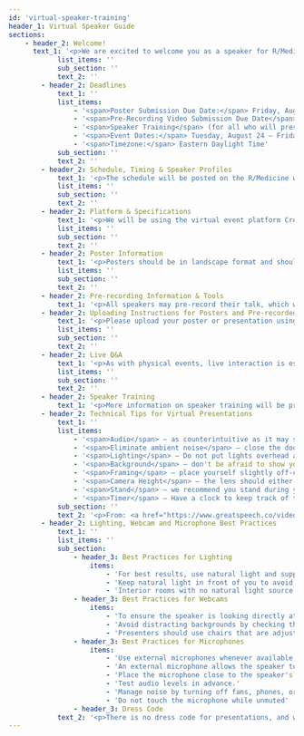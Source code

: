 ```yaml
---
id: 'virtual-speaker-training'
header_1: Virtual Speaker Guide
sections:
    - header_2: Welcome!
      text_1: '<p>We are excited to welcome you as a speaker for R/Medicine 2021. As a reminder, the event will take place virtually Tuesday, August 24-27, during Eastern Daylight Time. Please click through the tabs on this page to access information.</p>'
			list_items: ''
			sub_section: ''
			text_2: ''
		- header_2: Deadlines
			text_1: ''
			list_items:
				- '<span>Poster Submission Due Date:</span> Friday, August 20'
				- '<span>Pre-Recording Video Submission Due Date</span> (mandatory for lightning talks): Friday, August 20'
				- '<span>Speaker Training</span> (for all who will present live): TBD'
				- '<span>Event Dates:</span> Tuesday, August 24 – Friday, August 27'
				- '<span>Timezone:</span> Eastern Daylight Time'
			sub_section: ''
			text_2: ''
		- header_2: Schedule, Timing & Speaker Profiles
			text_1: '<p>The schedule will be posted on the R/Medicine web site by Monday, August 2.</p><p>All lightning talks are ten (10) minutes in total.</p><p>All regular talks are twenty (20) minutes in total.</p><p>Please confirm your timing on the R/Medicine website schedule when it is posted on Monday, August 2.</p>'
			list_items: ''
			sub_section: ''
			text_2: ''
		- header_2: Platform & Specifications
			text_1: '<p>We will be using the virtual event platform CrowdCast that will allow speakers to deliver content live or by pre-recorded talk, and join live for Q&A during the session.</p><p>Posters will be presented on SpatialChat, a platform that allows participants to interact as video and audio-enabled avatars in a virtual room. To move within a room, use your mouse and drag your avatar to a new location. Avatars who are close to each other can hear one another, so much like in real life, you hear people who are close to you but not those who are further away. To get a better sense of this experience, you can test SpatialChat <a href="https://spatial.chat/s/rmed21test" target="_blank">here.</a></p>'
			list_items: ''
			sub_section: ''
			text_2: ''
		- header_2: Poster Information
			text_1: '<p>Posters should be in landscape format and should be uploaded as a single PDF file. The recommended poster size is A0 (118 x 84 cm), with the title in size 100 font. An example can be found <a href="" target="_blank">here</a></p>'
			list_items: ''
			sub_section: ''
			text_2: ''
		- header_2: Pre-recording Information & Tools
			text_1: '<p>All speakers may pre-record their talk, which will be played through the event platform. <span>Speakers who will give a lightning talk must submit a pre-recorded video.</span></p><p>Some suggested tools to use for recording are Quicktime, Zoom, a screen recorder, or something similar. The recording should show your slides or screen and optionally yourself, using a picture in picture style format. The preferred format is MP4 however any common formats is acceptable. Please share the actual video file, not a link to a streaming service like YouTube or Vimeo. Please feel free to reach out with any questions.</p>'
		- header_2: Uploading Instructions for Posters and Pre-recorded Sessions
			text_1: '<p>Please upload your poster or presentation using this <a href="https://forms.gle/bM5cAWSSnYcJDczN8" target="_blank">Google Form</a>.</p><p><span>Submissions need to be received no later than Friday, August 20.</span></p>'
			list_items: ''
			sub_section: ''
			text_2: ''
		- header_2: Live Q&A
			text_1: '<p>As with physical events, live interaction is essential to the success of virtual events and we are asking every presenter, whether presenting live or via pre-recorded session, to join for live chat with attendees during their session, within the platform. This will provide added value to the audience and create more of an 'event' experience.</p><p>If you are concerned about your timezone and how that could impact the live Q&A portion of your session, we will do our best to reschedule your session slot to a time that is convenient for you.</p>'
			list_items: ''
			sub_section: ''
			text_2: ''
		- header_2: Speaker Training
			text_1: '<p>More information on speaker training will be provided shortly.</p>'
		- header_2: Technical Tips for Virtual Presentations
			text_1: ''
			list_items:
				- '<span>Audio</span> – as counterintuitive as it may sound, the single most important factor in a good video, is the audio quality.'
				- '<span>Eliminate ambient noise</span> – close the doors and windows. You'd be surprised how much environmental noise gets picked up.'
				- '<span>Lighting</span> – Do not put lights overhead and don't put any lights or windows behind you as they will alter the light levels in your videos and create shadows.'
				- '<span>Background</span> – don't be afraid to show your natural environment – bookcases, plants, paintings – as long as they are not too distracting.'
				- '<span>Framing</span> – place yourself slightly off-center to the left or right rather than directly in the middle of the frame.'
				- '<span>Camera Height</span> – the lens should either be directly level or pointing ever so slightly downwards towards your face.'
				- '<span>Stand</span> – we recommend you stand during your presentation to help project your voice and improve your posture. However, if you're more comfortable sitting, then please do.'
				- '<span>Timer</span> – Have a clock to keep track of the time you have remaining.'
			sub_section: ''
			text_2: '<p>From: <a href="https://www.greatspeech.co/video-presentations/" target="_blank">https://www.greatspeech.co/video-presentations/</a></p>'
		- header_2: Lighting, Webcam and Microphone Best Practices
			text_1: ''
			list_items: ''
			sub_section:
				- header_3: Best Practices for Lighting
					items:
						- 'For best results, use natural light and supplement with additional light as needed.'
						- 'Keep natural light in front of you to avoid shadows. A bright window behind you can make you appear as a dark silhouette.'
						- 'Interior rooms with no natural light source may require additional targeted lighting, such as a ring light, to brighten the speaker's face.'
				- header_3: Best Practices for Webcams
					items:
						- 'To ensure the speaker is looking directly at the audience, place the webcam at eye level.'
						- 'Avoid distracting backgrounds by checking the surroundings behind you to make sure there are no distracting colors or movement.'
						- 'Presenters should use chairs that are adjustable for height but do not swivel. Swiveling on camera creates a poor attendee experience and can be distracting.'
				- header_3: Best Practices for Microphones
					items:
						- 'Use external microphones whenever available, as microphones built into computers and cameras often have lower quality.'
						- 'An external microphone allows the speaker to place it in the optimal location for sound.'
						- 'Place the microphone close to the speaker's mouth, but not in the camera view.'
						- 'Test audio levels in advance.'
						- 'Manage noise by turning off fans, phones, or speakers and keep ambient noise to a minimum.'
						- 'Do not touch the microphone while unmuted'
				- header_3: Dress Code
			text_2: '<p>There is no dress code for presentations, and we encourage you to be comfortable. That said, you must be aware that the <a href="/code-of-conduct/">Code of Conduct</a> applies to this space, both in terms of what you show on camera and what you say. We ask that you be tasteful and considerate in choosing your clothing and surroundings. Keep in mind that we are a global community. Please refrain from wearing shirts with global brand logos that are not your own. Solid colors (not white) also work best instead of prints.</p>'			
---
```

